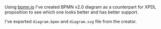 Using [bpmn.io](https://bpmn.io/) I've created BPMN v2.0 diagram as a counterpart for XPDL proposition to see which one looks better and has better support.

I've exported `diagram.bpmn` and `diagram.svg` file from the creator.